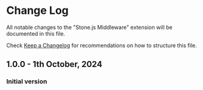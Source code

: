 # Change Log

All notable changes to the "Stone.js Middleware" extension will be documented in this file.

Check [Keep a Changelog](http://keepachangelog.com/) for recommendations on how to structure this file.

## 1.0.0 - 1th October, 2024

### Initial version

